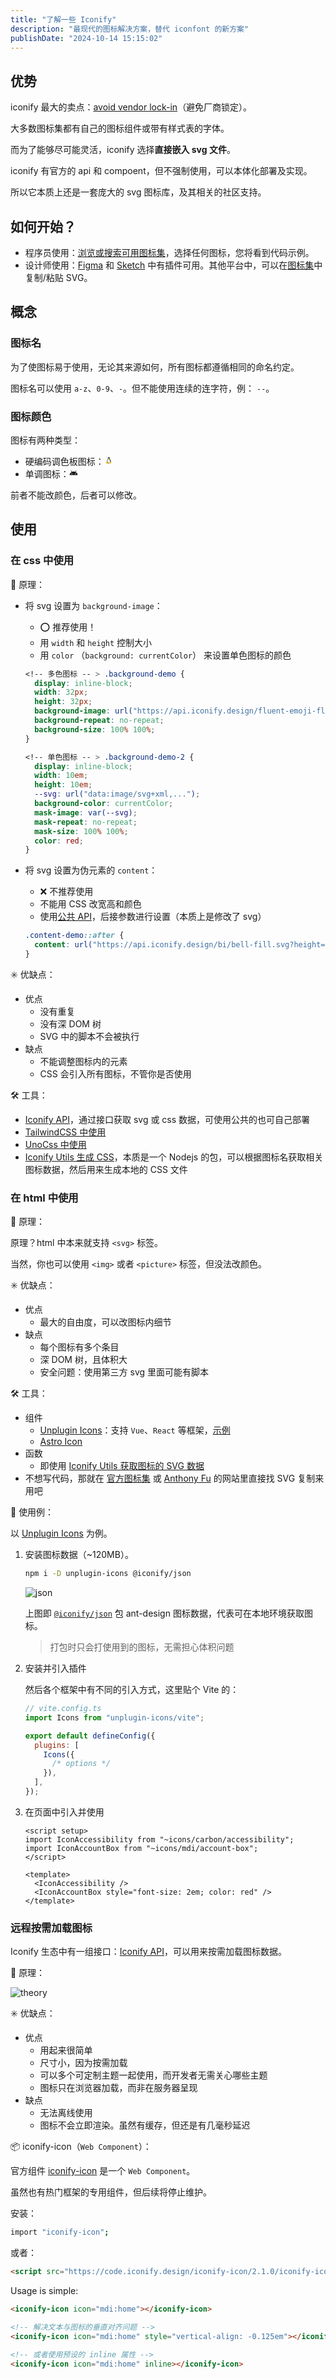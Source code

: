```yaml
---
title: "了解一些 Iconify"
description: "最现代的图标解决方案，替代 iconfont 的新方案"
publishDate: "2024-10-14 15:15:02"
---
```


## 优势

iconify 最大的卖点：[avoid vendor lock-in](https://iconify.design/docs/articles/vendor-lock-in)（避免厂商锁定）。

大多数图标集都有自己的图标组件或带有样式表的字体。

而为了能够尽可能灵活，iconify 选择**直接嵌入 svg 文件**。

iconify 有官方的 api 和 compoent，但不强制使用，可以本体化部署及实现。

所以它本质上还是一套庞大的 svg 图标库，及其相关的社区支持。

## 如何开始？

- 程序员使用：[浏览或搜索可用图标集](https://icon-sets.iconify.design/)，选择任何图标，您将看到代码示例。
- 设计师使用：[Figma](https://iconify.design/docs/design/figma/) 和 [Sketch](https://iconify.design/docs/design/sketch/) 中有插件可用。其他平台中，可以在[图标集](https://icon-sets.iconify.design/)中复制/粘贴 SVG。

## 概念

### 图标名

为了使图标易于使用，无论其来源如何，所有图标都遵循相同的命名约定。

图标名可以使用 `a-z`、`0-9`、`-`。但不能使用连续的连字符，例： `--`。

### 图标颜色

图标有两种类型：

- 硬编码调色板图标：<svg xmlns="http://www.w3.org/2000/svg" width="1em" height="1em" viewBox="0 0 48 48"><path fill="#eceff1" d="m20.1 16.2l.1 2.3l-1.6 3l-2.5 4.9l-.5 4.1l1.8 5.8l4.1 2.3h6.2l5.8-4.4l2.6-6.9l-6-7.3l-1.7-4.1z"/><path fill="#263238" d="M34.3 21.9c-1.6-2.3-2.9-3.7-3.6-6.6s.2-2.1-.4-4.6c-.3-1.3-.8-2.2-1.3-2.9c-.6-.7-1.3-1.1-1.7-1.2c-.9-.5-3-1.3-5.6.1c-2.7 1.4-2.4 4.4-1.9 10.5c0 .4-.1.9-.3 1.3c-.4.9-1.1 1.7-1.7 2.4c-.7 1-1.4 2-1.9 3.1c-1.2 2.3-2.3 5.2-2 6.3c.5-.1 6.8 9.5 6.8 9.7c.4-.1 2.1-.1 3.6-.1c2.1-.1 3.3-.2 5 .2c0-.3-.1-.6-.1-.9c0-.6.1-1.1.2-1.8c.1-.5.2-1 .3-1.6c-1 .9-2.8 1.9-4.5 2.2c-1.5.3-4-.2-5.2-1.7c.1 0 .3 0 .4-.1c.3-.1.6-.2.7-.4c.3-.5.1-1-.1-1.3s-1.7-1.4-2.4-2s-1.1-.9-1.5-1.3l-.8-.8c-.2-.2-.3-.4-.4-.5c-.2-.5-.3-1.1-.2-1.9c.1-1.1.5-2 1-3c.2-.4.7-1.2.7-1.2s-1.7 4.2-.8 5.5c0 0 .1-1.3.5-2.6c.3-.9.8-2.2 1.4-2.9s2.1-3.3 2.2-4.9c0-.7.1-1.4.1-1.9c-.4-.4 6.6-1.4 7-.3c.1.4 1.5 4 2.3 5.9c.4.9.9 1.7 1.2 2.7c.3 1.1.5 2.6.5 4.1c0 .3 0 .8-.1 1.3c.2 0 4.1-4.2-.5-7.7c0 0 2.8 1.3 2.9 3.9c.1 2.1-.8 3.8-1 4.1c.1 0 2.1.9 2.2.9c.4 0 1.2-.3 1.2-.3c.1-.3.4-1.1.4-1.4c.7-2.3-1-6-2.6-8.3"/><g fill="#eceff1" transform="translate(0 -2)"><ellipse cx="21.6" cy="15.3" rx="1.3" ry="2"/><ellipse cx="26.1" cy="15.2" rx="1.7" ry="2.3"/></g><g fill="#212121" transform="translate(0 -2)"><ellipse cx="21.7" cy="15.5" rx="1.2" ry=".7" transform="rotate(-97.204 21.677 15.542)"/><ellipse cx="26" cy="15.6" rx="1" ry="1.3"/></g><path fill="#ffc107" d="M39.3 35.6c-.4-.2-1.1-.5-1.7-1.4c-.3-.5-.2-1.9-.7-2.5c-.3-.4-.7-.2-.8-.2c-.9.2-3 1.6-4.4 0c-.2-.2-.5-.5-1-.5s-.7.2-.9.6s-.2.7-.2 1.7c0 .8 0 1.7-.1 2.4c-.2 1.7-.5 2.7-.5 3.7c0 1.1.3 1.8.7 2.1c.3.3.8.5 1.9.5s1.8-.4 2.5-1.1c.5-.5.9-.7 2.3-1.7c1.1-.7 2.8-1.6 3.1-1.9c.2-.2.5-.3.5-.9c0-.5-.4-.7-.7-.8m-20.1.3c-1-1.6-1.1-1.9-1.8-2.9c-.6-1-1.9-2.9-2.7-2.9c-.6 0-.9.3-1.3.7s-.8 1.3-1.5 1.8c-.6.5-2.3.4-2.7 1s.4 1.5.4 3c0 .6-.5 1-.6 1.4c-.1.5-.2.8 0 1.2c.4.6.9.8 4.3 1.5c1.8.4 3.5 1.4 4.6 1.5s3 0 3-2.7c.1-1.6-.8-2-1.7-3.6m1.9-18.1c-.6-.4-1.1-.8-1.1-1.4s.4-.8 1-1.3c.1-.1 1.2-1.1 2.3-1.1s2.4.7 2.9.9c.9.2 1.8.4 1.7 1.1c-.1 1-.2 1.2-1.2 1.7c-.7.2-2 1.3-2.9 1.3c-.4 0-1 0-1.4-.1c-.3-.1-.8-.6-1.3-1.1"/><path fill="#634703" d="M20.9 17c.2.2.5.4.8.5c.2.1.5.2.5.2h.9c.5 0 1.2-.2 1.9-.6c.7-.3.8-.5 1.3-.7c.5-.3 1-.6.8-.7s-.4 0-1.1.4c-.6.4-1.1.6-1.7.9c-.3.1-.7.3-1 .3h-.9c-.3 0-.5-.1-.8-.2c-.2-.1-.3-.2-.4-.2c-.2-.1-.6-.5-.8-.6c0 0-.2 0-.1.1zm3-2.2c.1.2.3.2.4.3s.2.1.2.1c.1-.1 0-.3-.1-.3c0-.2-.5-.2-.5-.1m-1.6.2c0 .1.2.2.2.1c.1-.1.2-.2.3-.2c.2-.1.1-.2-.2-.2c-.2.1-.2.2-.3.3"/><path fill="#455a64" d="M32 32.7v.3c.2.4.7.5 1.1.5c.6 0 1.2-.4 1.5-.8c0-.1.1-.2.2-.3c.2-.3.3-.5.4-.6c0 0-.1-.1-.1-.2c-.1-.2-.4-.4-.8-.5c-.3-.1-.8-.2-1-.2c-.9-.1-1.4.2-1.7.5c0 0 .1 0 .1.1c.2.2.3.4.3.7c.1.2 0 .3 0 .5"/></svg>
- 单调图标：<svg xmlns="http://www.w3.org/2000/svg" width="1em" height="1em" viewBox="0 0 24 24"><path fill="currentColor" d="m17.6 9.48l1.84-3.18c.16-.31.04-.69-.26-.85a.637.637 0 0 0-.83.22l-1.88 3.24a11.46 11.46 0 0 0-8.94 0L5.65 5.67a.643.643 0 0 0-.87-.2c-.28.18-.37.54-.22.83L6.4 9.48A10.78 10.78 0 0 0 1 18h22a10.78 10.78 0 0 0-5.4-8.52M7 15.25a1.25 1.25 0 1 1 0-2.5a1.25 1.25 0 0 1 0 2.5m10 0a1.25 1.25 0 1 1 0-2.5a1.25 1.25 0 0 1 0 2.5"/></svg>

前者不能改颜色，后者可以修改。

## 使用

### 在 css 中使用

🔣 原理：

- 将 svg 设置为 `background-image`：

  - ⭕️ 推荐使用！
  - 用 `width` 和 `height` 控制大小
  - 用 `color` （`background: currentColor`） 来设置单色图标的颜色

  ```css
  <!-- 多色图标 -- > .background-demo {
    display: inline-block;
    width: 32px;
    height: 32px;
    background-image: url("https://api.iconify.design/fluent-emoji-flat/alarm-clock.svg");
    background-repeat: no-repeat;
    background-size: 100% 100%;
  }

  <!-- 单色图标 -- > .background-demo-2 {
    display: inline-block;
    width: 10em;
    height: 10em;
    --svg: url("data:image/svg+xml,...");
    background-color: currentColor;
    mask-image: var(--svg);
    mask-repeat: no-repeat;
    mask-size: 100% 100%;
    color: red;
  }
  ```

- 将 svg 设置为伪元素的 `content`：

  - ❌️ 不推荐使用
  - 不能用 CSS 改宽高和颜色
  - 使用[公共 API](https://api.iconify.design)，后接参数进行设置（本质上是修改了 svg）

  ```css
  .content-demo::after {
    content: url("https://api.iconify.design/bi/bell-fill.svg?height=32&color=gray");
  }
  ```

✳️ 优缺点：

- 优点
  - 没有重复
  - 没有深 DOM 树
  - SVG 中的脚本不会被执行
- 缺点
  - 不能调整图标内的元素
  - CSS 会引入所有图标，不管你是否使用

🛠️ 工具：

- [Iconify API](https://iconify.design/docs/usage/css/no-code/)，通过接口获取 svg 或 css 数据，可使用公共的也可自己部署
- [TailwindCSS 中使用](https://iconify.design/docs/usage/css/tailwind/)
- [UnoCss 中使用](https://iconify.design/docs/usage/css/unocss/)
- [Iconify Utils 生成 CSS](https://iconify.design/docs/usage/css/utils/)，本质是一个 Nodejs 的包，可以根据图标名获取相关图标数据，然后用来生成本地的 CSS 文件

### 在 html 中使用

🔣 原理：

原理？html 中本来就支持 `<svg>` 标签。

当然，你也可以使用 `<img>` 或者 `<picture>` 标签，但没法改颜色。

✳️ 优缺点：

- 优点
  - 最大的自由度，可以改图标内细节
- 缺点
  - 每个图标有多个条目
  - 深 DOM 树，且体积大
  - 安全问题：使用第三方 svg 里面可能有脚本

🛠️ 工具：

- 组件
  - [Unplugin Icons](https://iconify.design/docs/usage/svg/unplugin/)：支持 `Vue`、`React` 等框架，[示例](https://github.com/unplugin/unplugin-icons/tree/main/examples)
  - [Astro Icon](https://iconify.design/docs/usage/svg/astro/)
- 函数
  - 即使用 [Iconify Utils 获取图标的 SVG 数据](https://iconify.design/docs/usage/svg/utils/)
- 不想写代码，那就在 [官方图标集](https://icon-sets.iconify.design/) 或 [Anthony Fu](https://icones.js.org/) 的网站里直接找 SVG 复制来用吧

🚚 使用例：

以 [Unplugin Icons](https://github.com/unplugin/unplugin-icons/tree/main) 为例。

1. 安装图标数据（~120MB）。

   ```bash
   npm i -D unplugin-icons @iconify/json
   ```

   ![json](https://s2.loli.net/2024/10/15/nZWjoY1IyKz2lNC.jpg)

   上图即 [`@iconify/json`](https://www.npmjs.com/package/@iconify/json) 包 ant-design 图标数据，代表可在本地环境获取图标。

   > 打包时只会打使用到的图标，无需担心体积问题

2. 安装并引入插件

   然后各个框架中有不同的引入方式，这里贴个 Vite 的：

   ```js
   // vite.config.ts
   import Icons from "unplugin-icons/vite";

   export default defineConfig({
     plugins: [
       Icons({
         /* options */
       }),
     ],
   });
   ```

3. 在页面中引入并使用

   ```vue
   <script setup>
   import IconAccessibility from "~icons/carbon/accessibility";
   import IconAccountBox from "~icons/mdi/account-box";
   </script>

   <template>
     <IconAccessibility />
     <IconAccountBox style="font-size: 2em; color: red" />
   </template>
   ```

### 远程按需加载图标

Iconify 生态中有一组接口：[Iconify API](https://iconify.design/docs/api/)，可以用来按需加载图标数据。

🔣 原理：

![theory](https://s2.loli.net/2024/10/14/GRt1Tiu3xU65LsV.jpg)

✳️ 优缺点：

- 优点
  - 用起来很简单
  - 尺寸小，因为按需加载
  - 可以多个可定制主题一起使用，而开发者无需关心哪些主题
  - 图标只在浏览器加载，而非在服务器呈现
- 缺点
  - 无法离线使用
  - 图标不会立即渲染。虽然有缓存，但还是有几毫秒延迟

📦️ iconify-icon（`Web Component`）：

官方组件 [iconify-icon](https://www.npmjs.com/package/iconify-icon) 是一个 `Web Component`。

虽然也有热门框架的专用组件，但后续将停止维护。

安装：

```bash
import "iconify-icon";
```

或者：

```html
<script src="https://code.iconify.design/iconify-icon/2.1.0/iconify-icon.min.js"></script>
```

Usage is simple:

```html
<iconify-icon icon="mdi:home"></iconify-icon>

<!-- 解决文本与图标的垂直对齐问题 -->
<iconify-icon icon="mdi:home" style="vertical-align: -0.125em"></iconify-icon>

<!-- 或者使用预设的 inline 属性 -->
<iconify-icon icon="mdi:home" inline></iconify-icon>
```

